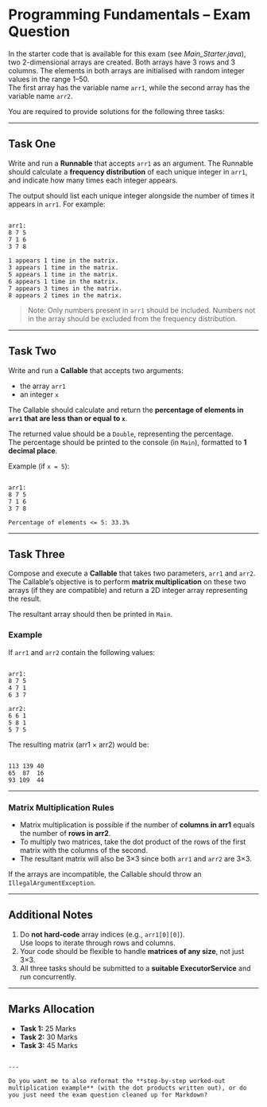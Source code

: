 # Programming Fundamentals – Exam Question

In the starter code that is available for this exam (see *Main_Starter.java*), two 2-dimensional arrays are created. Both arrays have 3 rows and 3 columns. The elements in both arrays are initialised with random integer values in the range 1–50.  
The first array has the variable name `arr1`, while the second array has the variable name `arr2`.

You are required to provide solutions for the following three tasks:

---

## Task One

Write and run a **Runnable** that accepts `arr1` as an argument. The Runnable should calculate a **frequency distribution** of each unique integer in `arr1`, and indicate how many times each integer appears.

The output should list each unique integer alongside the number of times it appears in `arr1`. For example:

```

arr1:
8 7 5
7 1 6
3 7 8

1 appears 1 time in the matrix.
3 appears 1 time in the matrix.
5 appears 1 time in the matrix.
6 appears 1 time in the matrix.
7 appears 3 times in the matrix.
8 appears 2 times in the matrix.

```

> Note: Only numbers present in `arr1` should be included. Numbers not in the array should be excluded from the frequency distribution.

---

## Task Two

Write and run a **Callable** that accepts two arguments:
- the array `arr1`
- an integer `x`

The Callable should calculate and return the **percentage of elements in `arr1` that are less than or equal to `x`**.

The returned value should be a `Double`, representing the percentage.  
The percentage should be printed to the console (in `Main`), formatted to **1 decimal place**.

Example (if `x = 5`):

```

arr1:
8 7 5
7 1 6
3 7 8

Percentage of elements <= 5: 33.3%

```

---

## Task Three

Compose and execute a **Callable** that takes two parameters, `arr1` and `arr2`.  
The Callable’s objective is to perform **matrix multiplication** on these two arrays (if they are compatible) and return a 2D integer array representing the result.

The resultant array should then be printed in `Main`.

### Example

If `arr1` and `arr2` contain the following values:

```

arr1:
8 7 5
4 7 1
6 3 7

arr2:
6 6 1
5 8 1
5 7 5

```

The resulting matrix (arr1 × arr2) would be:

```

113 139 40
65  87  16
93 109  44

```

---

### Matrix Multiplication Rules

- Matrix multiplication is possible if the number of **columns in arr1** equals the number of **rows in arr2**.
- To multiply two matrices, take the dot product of the rows of the first matrix with the columns of the second.
- The resultant matrix will also be 3×3 since both `arr1` and `arr2` are 3×3.

If the arrays are incompatible, the Callable should throw an `IllegalArgumentException`.

---

## Additional Notes

1. Do **not hard-code** array indices (e.g., `arr1[0][0]`).  
   Use loops to iterate through rows and columns.
2. Your code should be flexible to handle **matrices of any size**, not just 3×3.
3. All three tasks should be submitted to a **suitable ExecutorService** and run concurrently.

---

## Marks Allocation

- **Task 1:** 25 Marks
- **Task 2:** 30 Marks
- **Task 3:** 45 Marks
```

---

Do you want me to also reformat the **step-by-step worked-out multiplication example** (with the dot products written out), or do you just need the exam question cleaned up for Markdown?
